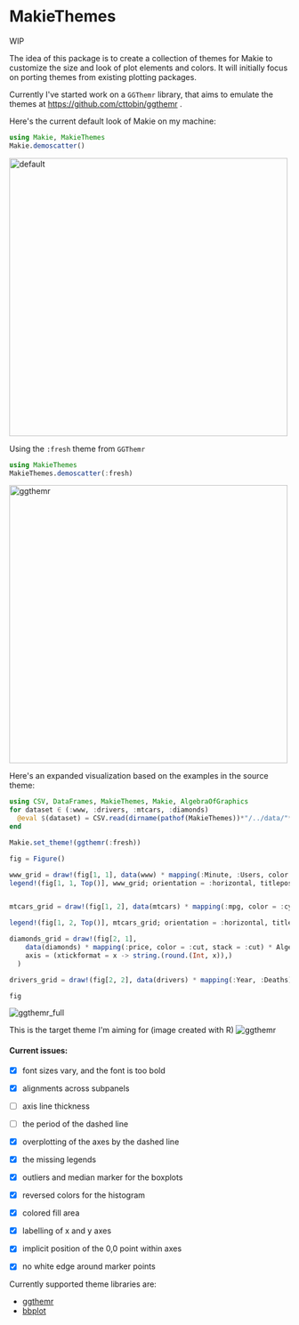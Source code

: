 # MakieThemes

WIP

The idea of this package is to create a collection of themes for Makie to customize
the size and look of plot elements and colors. It will initially focus on porting
themes from existing plotting packages.

Currently I've started work on a `GGThemr` library, that aims to emulate the themes
at https://github.com/cttobin/ggthemr .

Here's the current default look of Makie on my machine:

```julia
using Makie, MakieThemes
Makie.demoscatter()
```
<img src="https://raw.githubusercontent.com/JuliaPlots/MakieThemes.jl/gh-pages/previews/PR16/assets/img/demoscatter/default.png" alt="default" width="500"/>

Using the `:fresh` theme from `GGThemr`
```julia
using MakieThemes
MakieThemes.demoscatter(:fresh)
```
<img src="https://raw.githubusercontent.com/JuliaPlots/MakieThemes.jl/gh-pages/previews/PR16/assets/img/demoscatter/fresh.png" alt="ggthemr" width="500"/>

Here's an expanded visualization based on the examples in the source theme:
```julia
using CSV, DataFrames, MakieThemes, Makie, AlgebraOfGraphics
for dataset ∈ (:www, :drivers, :mtcars, :diamonds)
  @eval $(dataset) = CSV.read(dirname(pathof(MakieThemes))*"/../data/"*$(string(dataset))*".tsv", delim = '\t', DataFrame)
end

Makie.set_theme!(ggthemr(:fresh))

fig = Figure()

www_grid = draw!(fig[1, 1], data(www) * mapping(:Minute, :Users, color = :Measure, marker = :Measure) * (visual(Lines) + visual(Scatter)))
legend!(fig[1, 1, Top()], www_grid; orientation = :horizontal, titleposition = :left)


mtcars_grid = draw!(fig[1, 2], data(mtcars) * mapping(:mpg, color = :cyl => nonnumeric) * AlgebraOfGraphics.density())

legend!(fig[1, 2, Top()], mtcars_grid; orientation = :horizontal, titleposition = :left)

diamonds_grid = draw!(fig[2, 1], 
    data(diamonds) * mapping(:price, color = :cut, stack = :cut) * AlgebraOfGraphics.histogram(); 
    axis = (xtickformat = x -> string.(round.(Int, x)),)
  )

drivers_grid = draw!(fig[2, 2], data(drivers) * mapping(:Year, :Deaths) * visual(BoxPlot))

fig
```
![ggthemr_full](https://raw.githubusercontent.com/JuliaPlots/MakieThemes.jl/gh-pages/previews/PR16/assets/img/ggthemr_full_fresh.png)

This is the target theme I'm aiming for (image created with R)
![ggthemr](img/fresh_ggthemr_r.png)

#### Current issues:
- [x] font sizes vary, and the font is too bold
- [x] alignments across subpanels
- [ ] axis line thickness
- [ ] the period of the dashed line
- [x] overplotting of the axes by the dashed line
- [x] the missing legends
- [x] outliers and median marker for the boxplots
- [x] reversed colors for the histogram
- [x] colored fill area
- [x] labelling of x and y axes
- [x] implicit position of the 0,0 point within axes
- [x] no white edge around marker points


Currently supported theme libraries are:
- [ggthemr](ggthemr.md)
- [bbplot](bbplot.md)
